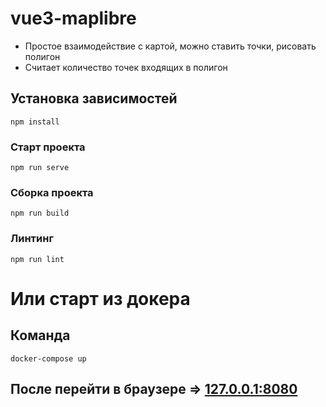 # vue3-maplibre
- Простое взаимодействие с картой, можно ставить точки, рисовать полигон
- Считает количество точек входящих в полигон

## Установка зависимостей
```
npm install
```

### Старт проекта
```
npm run serve
```

### Сборка проекта
```
npm run build
```

### Линтинг
```
npm run lint
```

# Или старт из докера

## Команда
```
docker-compose up
```

## После перейти в браузере => [127.0.0.1:8080](http://127.0.0.1:8080)
